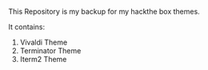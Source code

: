This Repository is my backup for my hackthe box themes. 

It contains:


1. Vivaldi Theme
2. Terminator Theme
3. Iterm2 Theme

